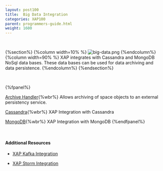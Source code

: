 ```yaml
---
layout: post100
title:  Big Data Integration
categories: XAP100
parent: programmers-guide.html
weight: 1600
---
```


<br>

{%section%}
{%column width=10% %}
![big-data.png](/attachment_files/subject/big-data.png)
{%endcolumn%}
{%column width=90% %}
XAP integrates with Cassandra and MongoDB NoSql data bases. These data bases can be used for data archiving and data persistence.
{%endcolumn%}
{%endsection%}


<br>

{%fpanel%}

[Archive Handler](./archive-container.html){%wbr%}
Allows archiving of space objects to an external persistency service.


[Cassandra](./cassandra.html){%wbr%}
XAP Integration with Cassandra

[MongoDB](./mongodb.html){%wbr%}
XAP Integration with MongoDB
{%endfpanel%}

<br>

#### Additional Resources

- [XAP Kafka Integration](/sbp/kafka-integration.html)

- [XAP Storm Integration](/sbp/storm-integration.html)